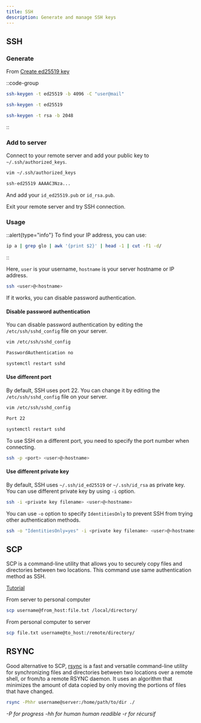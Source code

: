 ```yaml
---
title: SSH
description: Generate and manage SSH keys
---
```


## SSH

### Generate

From [Create ed25519 key](https://github.com/kirkmicz/Cheat-Sheet/blob/master/Linux%20&%20Unix/Create%20ed25519%20key.md)

::code-group
  ```bash [ed25519]
  ssh-keygen -t ed25519 -b 4096 -C "user@mail"
  ```
  ```bash [ed25519 (no mail)]
  ssh-keygen -t ed25519
  ```
  ```bash [rsa]
  ssh-keygen -t rsa -b 2048
  ```
::

### Add to server

Connect to your remote server and add your public key to `~/.ssh/authorized_keys`.

```bash
vim ~/.ssh/authorized_keys
```

```sh [~/.ssh/authorized_keys]
ssh-ed25519 AAAAC3Nza...
```

And add your `id_ed25519.pub` or `id_rsa.pub`.

Exit your remote server and try SSH connection.

### Usage

::alert{type="info"}
To find your IP address, you can use:

```bash
ip a | grep glo | awk '{print $2}' | head -1 | cut -f1 -d/
```
::

Here, `user` is your username, `hostname` is your server hostname or IP address.

```bash
ssh <user>@<hostname>
```

If it works, you can disable password authentication.

#### Disable password authentication

You can disable password authentication by editing the `/etc/ssh/sshd_config` file on your server.

```bash
vim /etc/ssh/sshd_config
```

```sh [/etc/ssh/sshd_config]
PasswordAuthentication no
```

```bash
systemctl restart sshd
```

#### Use different port

By default, SSH uses port 22. You can change it by editing the `/etc/ssh/sshd_config` file on your server.

```bash
vim /etc/ssh/sshd_config
```

```sh [/etc/ssh/sshd_config]
Port 22
```

```bash
systemctl restart sshd
```

To use SSH on a different port, you need to specify the port number when connecting.

```bash
ssh -p <port> <user>@<hostname>
```

#### Use different private key

By default, SSH uses `~/.ssh/id_ed25519` or `~/.ssh/id_rsa` as private key. You can use different private key by using `-i` option.

```bash
ssh -i <private key filename> <user>@<hostname>
```

You can use `-o` option to specify `IdentitiesOnly` to prevent SSH from trying other authentication methods.

```bash
ssh -o "IdentitiesOnly=yes" -i <private key filename> <user>@<hostname>
```

## SCP

SCP is a command-line utility that allows you to securely copy files and directories between two locations. This command use same authentication method as SSH.

[Tutorial](https://haydenjames.io/linux-securely-copy-files-using-scp/)

From server to personal computer

```bash
scp username@from_host:file.txt /local/directory/
```

From personal computer to server

```bash
scp file.txt username@to_host:/remote/directory/
```

## RSYNC

Good alternative to SCP, [rsync](https://www.digitalocean.com/community/tutorials/how-to-use-rsync-to-sync-local-and-remote-directories-on-a-vps) is a fast and versatile command-line utility for synchronizing files and directories between two locations over a remote shell, or from/to a remote RSYNC daemon. It uses an algorithm that minimizes the amount of data copied by only moving the portions of files that have changed.

```bash
rsync -Phhr username@server:/home/path/to/dir ./
```

*-P for progress*
*-hh for human human readible*
*-r for récursif*
